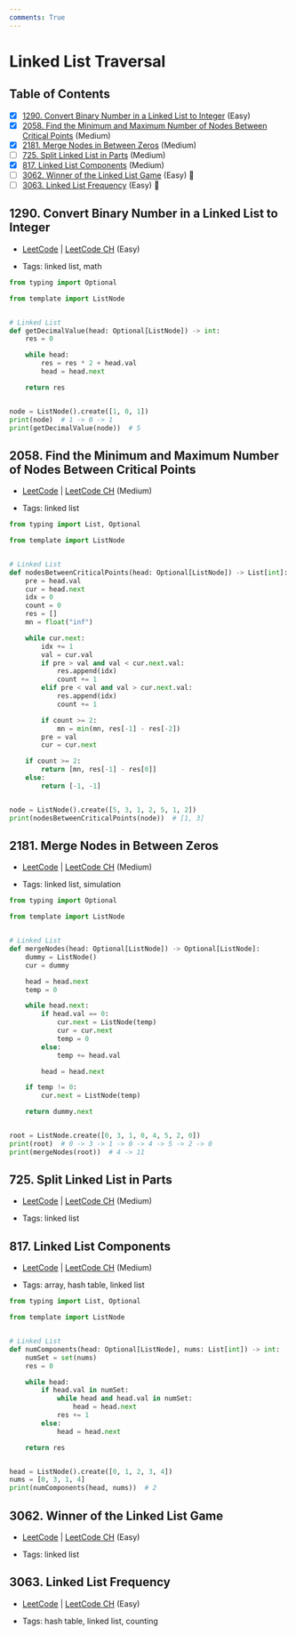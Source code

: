 ```yaml
---
comments: True
---
```


# Linked List Traversal

## Table of Contents

- [x] [1290. Convert Binary Number in a Linked List to Integer](https://leetcode.cn/problems/convert-binary-number-in-a-linked-list-to-integer/) (Easy)
- [x] [2058. Find the Minimum and Maximum Number of Nodes Between Critical Points](https://leetcode.cn/problems/find-the-minimum-and-maximum-number-of-nodes-between-critical-points/) (Medium)
- [x] [2181. Merge Nodes in Between Zeros](https://leetcode.cn/problems/merge-nodes-in-between-zeros/) (Medium)
- [ ] [725. Split Linked List in Parts](https://leetcode.cn/problems/split-linked-list-in-parts/) (Medium)
- [x] [817. Linked List Components](https://leetcode.cn/problems/linked-list-components/) (Medium)
- [ ] [3062. Winner of the Linked List Game](https://leetcode.cn/problems/winner-of-the-linked-list-game/) (Easy) 👑
- [ ] [3063. Linked List Frequency](https://leetcode.cn/problems/linked-list-frequency/) (Easy) 👑

## 1290. Convert Binary Number in a Linked List to Integer

-   [LeetCode](https://leetcode.com/problems/convert-binary-number-in-a-linked-list-to-integer/) | [LeetCode CH](https://leetcode.cn/problems/convert-binary-number-in-a-linked-list-to-integer/) (Easy)

-   Tags: linked list, math

```python title="1290. Convert Binary Number in a Linked List to Integer - Python Solution"
from typing import Optional

from template import ListNode


# Linked List
def getDecimalValue(head: Optional[ListNode]) -> int:
    res = 0

    while head:
        res = res * 2 + head.val
        head = head.next

    return res


node = ListNode().create([1, 0, 1])
print(node)  # 1 -> 0 -> 1
print(getDecimalValue(node))  # 5

```

## 2058. Find the Minimum and Maximum Number of Nodes Between Critical Points

-   [LeetCode](https://leetcode.com/problems/find-the-minimum-and-maximum-number-of-nodes-between-critical-points/) | [LeetCode CH](https://leetcode.cn/problems/find-the-minimum-and-maximum-number-of-nodes-between-critical-points/) (Medium)

-   Tags: linked list

```python title="2058. Find the Minimum and Maximum Number of Nodes Between Critical Points - Python Solution"
from typing import List, Optional

from template import ListNode


# Linked List
def nodesBetweenCriticalPoints(head: Optional[ListNode]) -> List[int]:
    pre = head.val
    cur = head.next
    idx = 0
    count = 0
    res = []
    mn = float("inf")

    while cur.next:
        idx += 1
        val = cur.val
        if pre > val and val < cur.next.val:
            res.append(idx)
            count += 1
        elif pre < val and val > cur.next.val:
            res.append(idx)
            count += 1

        if count >= 2:
            mn = min(mn, res[-1] - res[-2])
        pre = val
        cur = cur.next

    if count >= 2:
        return [mn, res[-1] - res[0]]
    else:
        return [-1, -1]


node = ListNode().create([5, 3, 1, 2, 5, 1, 2])
print(nodesBetweenCriticalPoints(node))  # [1, 3]

```

## 2181. Merge Nodes in Between Zeros

-   [LeetCode](https://leetcode.com/problems/merge-nodes-in-between-zeros/) | [LeetCode CH](https://leetcode.cn/problems/merge-nodes-in-between-zeros/) (Medium)

-   Tags: linked list, simulation

```python title="2181. Merge Nodes in Between Zeros - Python Solution"
from typing import Optional

from template import ListNode


# Linked List
def mergeNodes(head: Optional[ListNode]) -> Optional[ListNode]:
    dummy = ListNode()
    cur = dummy

    head = head.next
    temp = 0

    while head.next:
        if head.val == 0:
            cur.next = ListNode(temp)
            cur = cur.next
            temp = 0
        else:
            temp += head.val

        head = head.next

    if temp != 0:
        cur.next = ListNode(temp)

    return dummy.next


root = ListNode.create([0, 3, 1, 0, 4, 5, 2, 0])
print(root)  # 0 -> 3 -> 1 -> 0 -> 4 -> 5 -> 2 -> 0
print(mergeNodes(root))  # 4 -> 11

```

## 725. Split Linked List in Parts

-   [LeetCode](https://leetcode.com/problems/split-linked-list-in-parts/) | [LeetCode CH](https://leetcode.cn/problems/split-linked-list-in-parts/) (Medium)

-   Tags: linked list

## 817. Linked List Components

-   [LeetCode](https://leetcode.com/problems/linked-list-components/) | [LeetCode CH](https://leetcode.cn/problems/linked-list-components/) (Medium)

-   Tags: array, hash table, linked list

```python title="817. Linked List Components - Python Solution"
from typing import List, Optional

from template import ListNode


# Linked List
def numComponents(head: Optional[ListNode], nums: List[int]) -> int:
    numSet = set(nums)
    res = 0

    while head:
        if head.val in numSet:
            while head and head.val in numSet:
                head = head.next
            res += 1
        else:
            head = head.next

    return res


head = ListNode().create([0, 1, 2, 3, 4])
nums = [0, 3, 1, 4]
print(numComponents(head, nums))  # 2

```

## 3062. Winner of the Linked List Game

-   [LeetCode](https://leetcode.com/problems/winner-of-the-linked-list-game/) | [LeetCode CH](https://leetcode.cn/problems/winner-of-the-linked-list-game/) (Easy)

-   Tags: linked list

## 3063. Linked List Frequency

-   [LeetCode](https://leetcode.com/problems/linked-list-frequency/) | [LeetCode CH](https://leetcode.cn/problems/linked-list-frequency/) (Easy)

-   Tags: hash table, linked list, counting

